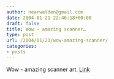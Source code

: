 ```yaml
---
author: nearwalden@gmail.com
date: 2004-01-21 22:46:18+00:00
draft: false
title: Wow - amazing scanner…
type: post
url: /2004/01/21/wow-amazing-scanner/
categories:
- posts
---
```


Wow - amazing scanner art.  [Link](//www.katinkamatson.com/')




